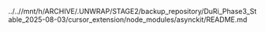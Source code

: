../..//mnt/h/ARCHIVE/.UNWRAP/STAGE2/backup_repository/DuRi_Phase3_Stable_2025-08-03/cursor_extension/node_modules/asynckit/README.md